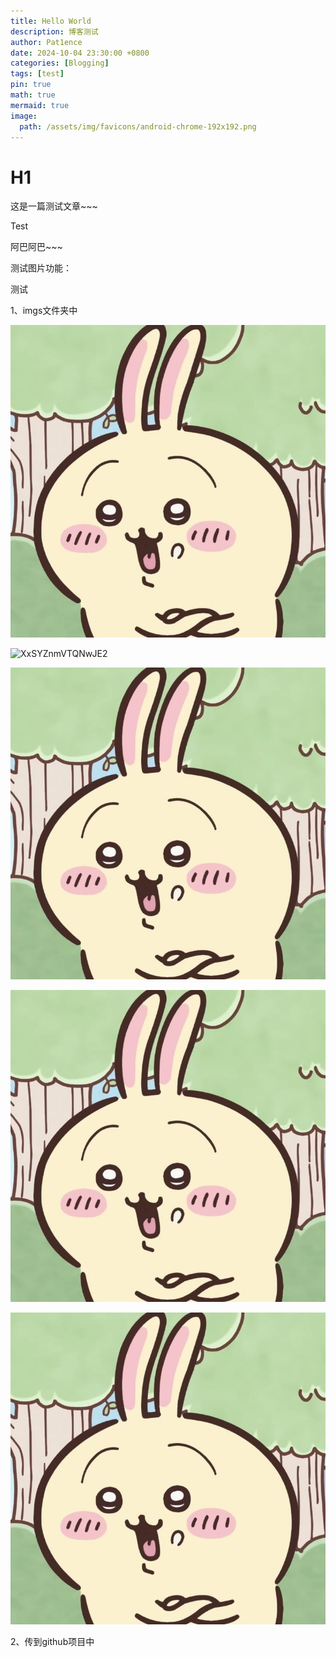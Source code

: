 ```yaml
---
title: Hello World
description: 博客测试
author: Pat1ence
date: 2024-10-04 23:30:00 +0800
categories: [Blogging]
tags: [test]
pin: true
math: true
mermaid: true
image:
  path: /assets/img/favicons/android-chrome-192x192.png
---
```






# H1 

这是一篇测试文章~~~

Test

阿巴阿巴~~~

测试图片功能：

测试

1、imgs文件夹中

![XxSYZnmVTQNwJE2](..\imgs\2\XxSYZnmVTQNwJE2.jpg)



![XxSYZnmVTQNwJE2](\..\..\imgs\2\XxSYZnmVTQNwJE2.jpg)



![XxSYZnmVTQNwJE2](\..\imgs\2\XxSYZnmVTQNwJE2.jpg)



![XxSYZnmVTQNwJE2](..\imgs\2\XxSYZnmVTQNwJE2.jpg)

![XxSYZnmVTQNwJE2](..\imgs\2\XxSYZnmVTQNwJE2.jpg)

2、传到github项目中



